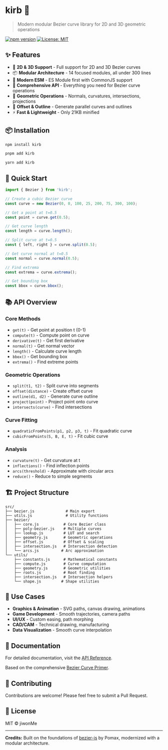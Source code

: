 # kirb 🎨

> Modern modular Bezier curve library for 2D and 3D geometric operations

[![npm version](https://img.shields.io/npm/v/kirb.svg)](https://www.npmjs.com/package/kirb)
[![License: MIT](https://img.shields.io/badge/License-MIT-blue.svg)](https://opensource.org/licenses/MIT)

## ✨ Features

- 🎯 **2D & 3D Support** - Full support for 2D and 3D Bezier curves
- 📦 **Modular Architecture** - 14 focused modules, all under 300 lines
- 🚀 **Modern ESM** - ES Module first with CommonJS support
- 🔧 **Comprehensive API** - Everything you need for Bezier curve operations
- 📐 **Geometric Operations** - Normals, curvatures, intersections, projections
- 🎨 **Offset & Outline** - Generate parallel curves and outlines
- ⚡ **Fast & Lightweight** - Only 21KB minified

## 📦 Installation

```bash
npm install kirb
```

```bash
pnpm add kirb
```

```bash
yarn add kirb
```

## 🚀 Quick Start

```javascript
import { Bezier } from 'kirb';

// Create a cubic Bezier curve
const curve = new Bezier(0, 0, 100, 25, 200, 75, 300, 100);

// Get a point at t=0.5
const point = curve.get(0.5);

// Get curve length
const length = curve.length();

// Split curve at t=0.5
const { left, right } = curve.split(0.5);

// Get curve normal at t=0.5
const normal = curve.normal(0.5);

// Find extrema
const extrema = curve.extrema();

// Get bounding box
const bbox = curve.bbox();
```

## 📚 API Overview

### Core Methods

- `get(t)` - Get point at position t (0-1)
- `compute(t)` - Compute point on curve
- `derivative(t)` - Get first derivative
- `normal(t)` - Get normal vector
- `length()` - Calculate curve length
- `bbox()` - Get bounding box
- `extrema()` - Find extreme points

### Geometric Operations

- `split(t1, t2)` - Split curve into segments
- `offset(distance)` - Create offset curve
- `outline(d1, d2)` - Generate curve outline
- `project(point)` - Project point onto curve
- `intersects(curve)` - Find intersections

### Curve Fitting

- `quadraticFromPoints(p1, p2, p3, t)` - Fit quadratic curve
- `cubicFromPoints(S, B, E, t)` - Fit cubic curve

### Analysis

- `curvature(t)` - Get curvature at t
- `inflections()` - Find inflection points
- `arcs(threshold)` - Approximate with circular arcs
- `reduce()` - Reduce to simple segments

## 🏗️ Project Structure

```
src/
├── bezier.js              # Main export
├── utils.js               # Utility functions
├── bezier/
│   ├── core.js           # Core Bezier class
│   ├── poly-bezier.js    # Multiple curves
│   ├── lookup.js         # LUT and search
│   ├── geometry.js       # Geometric operations
│   ├── offset.js         # Offset & scaling
│   ├── intersection.js   # Intersection detection
│   └── arcs.js          # Arc approximation
└── utils/
    ├── constants.js      # Mathematical constants
    ├── compute.js        # Curve computation
    ├── geometry.js       # Geometric utilities
    ├── roots.js          # Root finding
    ├── intersection.js   # Intersection helpers
    └── shape.js         # Shape utilities
```

## 🎯 Use Cases

- **Graphics & Animation** - SVG paths, canvas drawing, animations
- **Game Development** - Smooth trajectories, camera paths
- **UI/UX** - Custom easing, path morphing
- **CAD/CAM** - Technical drawing, manufacturing
- **Data Visualization** - Smooth curve interpolation

## 📖 Documentation

For detailed documentation, visit the [API Reference](https://github.com/jiwonMe/kirb).

Based on the comprehensive [Bezier Curve Primer](https://pomax.github.io/bezierinfo).

## 🤝 Contributing

Contributions are welcome! Please feel free to submit a Pull Request.

## 📄 License

MIT © jiwonMe

---

**Credits:** Built on the foundations of [bezier-js](https://github.com/Pomax/bezierjs) by Pomax, modernized with a modular architecture.
